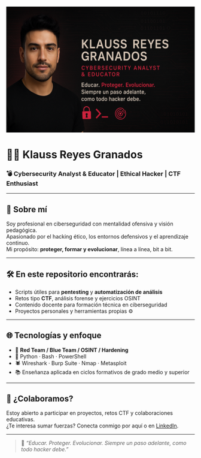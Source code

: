 ![Header](./github-header-image.png)
# 👨‍💻 Klauss Reyes Granados  
### 💣 Cybersecurity Analyst & Educator | Ethical Hacker | CTF Enthusiast  

---

## 🚀 Sobre mí

Soy profesional en ciberseguridad con mentalidad ofensiva y visión pedagógica.  
Apasionado por el hacking ético, los entornos defensivos y el aprendizaje continuo.  
Mi propósito: **proteger, formar y evolucionar**, línea a línea, bit a bit.

---

## 🛠️ En este repositorio encontrarás:

- Scripts útiles para **pentesting** y **automatización de análisis**  
- Retos tipo **CTF**, análisis forense y ejercicios OSINT  
- Contenido docente para formación técnica en ciberseguridad  
- Proyectos personales y herramientas propias ⚙️

---

## 🌐 Tecnologías y enfoque

- 🔐 **Red Team / Blue Team / OSINT / Hardening**
- 🐍 Python · Bash · PowerShell
- 🕷️ Wireshark · Burp Suite · Nmap · Metasploit
- 📚 Enseñanza aplicada en ciclos formativos de grado medio y superior

---

## 🤝 ¿Colaboramos?

Estoy abierto a participar en proyectos, retos CTF y colaboraciones educativas.  
¿Te interesa sumar fuerzas? Conecta conmigo por aquí o en [LinkedIn](https://www.linkedin.com/in/klaussreyes/).

---

> 🧠 *“Educar. Proteger. Evolucionar. Siempre un paso adelante, como todo hacker debe.”*
